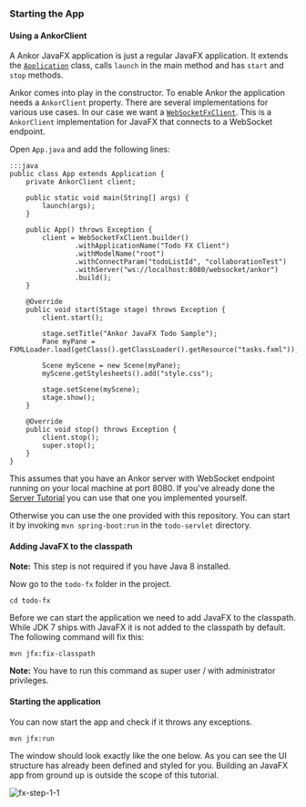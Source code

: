 ### Starting the App

#### Using a AnkorClient

A Ankor JavaFX application is just a regular JavaFX application. 
It extends the [`Application`][3] class, calls `launch` in the main method and has `start` and `stop` methods.

Ankor comes into play in the constructor. 
To enable Ankor the application needs a `AnkorClient` property. 
There are several implementations for various use cases. 
In our case we want a [`WebSocketFxClient`][1].
This is a `AnkorClient` implementation for JavaFX that connects to a WebSocket endpoint.

Open `App.java` and add the following lines:

    :::java
    public class App extends Application {
        private AnkorClient client;
    
        public static void main(String[] args) {
            launch(args);
        }
    
        public App() throws Exception {
            client = WebSocketFxClient.builder()
                    .withApplicationName("Todo FX Client")
                    .withModelName("root")
                    .withConnectParam("todoListId", "collaborationTest")
                    .withServer("ws://localhost:8080/websocket/ankor")
                    .build();
        }
    
        @Override
        public void start(Stage stage) throws Exception {
            client.start();
    
            stage.setTitle("Ankor JavaFX Todo Sample");
            Pane myPane = FXMLLoader.load(getClass().getClassLoader().getResource("tasks.fxml"));
    
            Scene myScene = new Scene(myPane);
            myScene.getStylesheets().add("style.css");
    
            stage.setScene(myScene);
            stage.show();
        }
    
        @Override
        public void stop() throws Exception {
            client.stop();
            super.stop();
        }
    }

This assumes that you have an Ankor server with WebSocket endpoint running on your local machine at port 8080.
If you've already done the [Server Tutorial][servertutorial] you can use that one you implemented yourself.

Otherwise you can use the one provided with this repository.
You can start it by invoking `mvn spring-boot:run` in the `todo-servlet` directory.

#### Adding JavaFX to the classpath

<div class="alert alert-info">
    <strong>Note:</strong>
    This step is not required if you have Java 8 installed.
</div>

Now go to the `todo-fx` folder in the project.

    cd todo-fx

Before we can start the application we need to add JavaFX to the classpath.
While JDK 7 ships with JavaFX it is not added to the classpath by default.
The following command will fix this:

    mvn jfx:fix-classpath

<div class="alert alert-info">
    <strong>Note:</strong>
    You have to run this command as super user / with administrator privileges.
</div>

#### Starting the application

You can now start the app and check if it throws any exceptions.

    mvn jfx:run

The window should look exactly like the one below. As you can see the UI structure has already been defined and
styled for you. Building an JavaFX app from ground up is outside the scope of this tutorial.

![fx-step-1-1](http://ankor.io/static/images/tutorial/fx-step-1-1.png)

[1]: http://ankor.io/static/javadoc/apidocs-0.3/at/irian/ankor/system/WebSocketFxClient.html
[servertutorial]: http://ankor.io/tutorials/server
[3]: http://docs.oracle.com/javafx/2/api/javafx/application/Application.html
